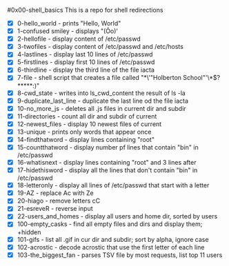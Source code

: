 #0x00-shell_basics
This is a repo for shell redirections
- [x] 0-hello_world - prints "Hello, World"
- [x] 1-confused smiley - displays "(Ôo)'
- [x] 2-hellofile - display content of /etc/passwd
- [x] 3-twofiles - display content of /etc/passwd and /etc/hosts
- [x] 4-lastlines - display last 10 lines of /etc/passwd
- [x] 5-firstlines - display first 10 lines of /etc/passwd
- [x] 6-thirdline - display the third line of the file iacta
- [x] 7-file - shell script that creates a file called "\*\\'"Holberton School"\'\\*$\?\*\*\*\*\*:)"
- [x] 8-cwd_state - writes into ls_cwd_content the result of ls -la
- [x] 9-duplicate_last_line - duplicate the last line od the file iacta
- [x] 10-no_more_js - deletes all .js files in current dir and subdir
- [x] 11-directories - count all dir and subdir of current
- [x] 12-newest_files - display 10 newest files of current
- [x] 13-unique - prints only words that appear once
- [x] 14-findthatword - display lines containing "root"
- [x] 15-countthatword - display number pf lines that contain "bin" in /etc/passwd
- [x] 16-whatisnext - display lines containing "root" and 3 lines after
- [x] 17-hidethisword - display all the lines that don't contain "bin" in /etc/passwd
- [x] 18-letteronly - display all lines of /etc/passwd that start with a letter
- [x] 19-AZ - replace Ac with Ze
- [x] 20-hiago - remove letters cC
- [x] 21-esreveR - reverse input
- [x] 22-users_and_homes - display all users and home dir, sorted by users
- [x] 100-empty_casks - find all empty files and dirs and display them; +hidden
- [x] 101-gifs - list all .gif in cur dir and subdir; sort by alpha, ignore case
- [x] 102-acrostic - decode acrostic that use the first letter of each line
- [x] 103-the_biggest_fan - parses TSV file by most requests, list top 11 users
